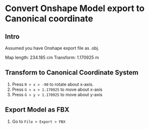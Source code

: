# Convert Onshape Model export to Canonical coordinate 

## Intro

Assumed you have Onshape export file as .obj. 

Map length: 234.185 cm
Transform: 1.170925 m 

## Transform to Canonical Coordinate System

1. Press `R > x > -90` to rotate about x-axis.
2. Press `G > x > 1.170925` to move about x-axis 
3. Press `G > y > 1.170925` to move about y-axis 

## Export Model as FBX

1. Go to `File > Export > FBX`